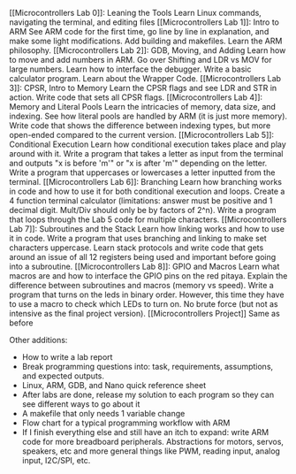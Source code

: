 
[[Microcontrollers Lab 0]]: Leaning the Tools
	Learn Linux commands, navigating the terminal, and editing files
[[Microcontrollers Lab 1]]: Intro to ARM
	See ARM code for the first time, go line by line in explanation, and make some light modifications. Add building and makefiles. Learn the ARM philosophy.
[[Microcontrollers Lab 2]]: GDB, Moving, and Adding
	Learn how to move and add numbers in ARM. Go over Shifting and LDR vs MOV for large numbers. Learn how to interface the debugger. Write a basic calculator program. Learn about the Wrapper Code.
[[Microcontrollers Lab 3]]: CPSR, Intro to Memory
	Learn the CPSR flags and see LDR and STR in action. Write code that sets all CPSR flags.
[[Microcontrollers Lab 4]]: Memory and Literal Pools
	Learn the intricacies of memory, data size, and indexing. See how literal pools are handled by ARM (it is just more memory). Write code that shows the difference between indexing types, but more open-ended compared to the current version.
[[Microcontrollers Lab 5]]: Conditional Execution
	Learn how conditional execution takes place and play around with it. Write a program that takes a letter as input from the terminal and outputs "x is before 'm'" or "x is after 'm'" depending on the letter. Write a program that uppercases or lowercases a letter inputted from the terminal.
[[Microcontrollers Lab 6]]: Branching
	Learn how branching works in code and how to use it for both conditional execution and loops. Create a 4 function terminal calculator (limitations: answer must be positive and 1 decimal digit. Mult/Div should only be by factors of 2^n). Write a program that loops through the Lab 5 code for multiple characters.
[[Microcontrollers Lab 7]]: Subroutines and the Stack
	Learn how linking works and how to use it in code. Write a program that uses branching and linking to make set characters uppercase. Learn stack protocols and write code that gets around an issue of all 12 registers being used and important before going into a subroutine. 
[[Microcontrollers Lab 8]]: GPIO and Macros
	Learn what macros are and how to interface the GPIO pins on the red pitaya. Explain the difference between subroutines and macros (memory vs speed). Write a program that turns on the leds in binary order. However, this time they have to use a macro to check which LEDs to turn on. No brute force (but not as intensive as the final project version).
[[Microcontrollers Project]]
	Same as before

Other additions:
- How to write a lab report
- Break programming questions into: task, requirements, assumptions, and expected outputs.
- Linux, ARM, GDB, and Nano quick reference sheet
- After labs are done, release my solution to each program so they can see different ways to go about it
- A makefile that only needs 1 variable change
- Flow chart for a typical programming workflow with ARM
- If I finish everything else and still have an itch to expand: write ARM code for more breadboard peripherals. Abstractions for motors, servos, speakers, etc and more general things like PWM, reading input, analog input, I2C/SPI, etc.
